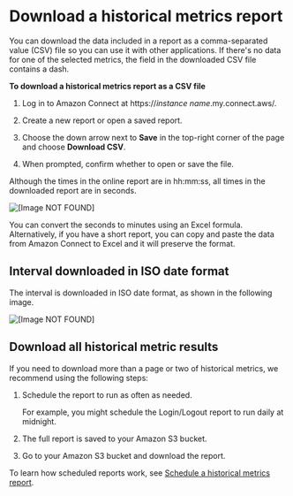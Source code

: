 # Download a historical metrics report<a name="download-historical-metrics-report"></a>

You can download the data included in a report as a comma\-separated value \(CSV\) file so you can use it with other applications\. If there's no data for one of the selected metrics, the field in the downloaded CSV file contains a dash\.

**To download a historical metrics report as a CSV file**

1. Log in to Amazon Connect at https://*instance name*\.my\.connect\.aws/\.

1. Create a new report or open a saved report\.

1. Choose the down arrow next to **Save** in the top\-right corner of the page and choose **Download CSV**\.

1. When prompted, confirm whether to open or save the file\.

Although the times in the online report are in hh:mm:ss, all times in the downloaded report are in seconds\.

![\[Image NOT FOUND\]](http://docs.aws.amazon.com/connect/latest/adminguide/images/example-downloaded-metrics-report.png)

You can convert the seconds to minutes using an Excel formula\. Alternatively, if you have a short report, you can copy and paste the data from Amazon Connect to Excel and it will preserve the format\.

## Interval downloaded in ISO date format<a name="interval"></a>

The interval is downloaded in ISO date format, as shown in the following image\. 

![\[Image NOT FOUND\]](http://docs.aws.amazon.com/connect/latest/adminguide/images/downloaded-hmr-interval-format.png)

## Download all historical metric results<a name="download-all-historical-metrics"></a>

If you need to download more than a page or two of historical metrics, we recommend using the following steps:

1. Schedule the report to run as often as needed\.

   For example, you might schedule the Login/Logout report to run daily at midnight\.

1. The full report is saved to your Amazon S3 bucket\.

1. Go to your Amazon S3 bucket and download the report\.

To learn how scheduled reports work, see [Schedule a historical metrics report](schedule-historical-metrics-report.md)\. 